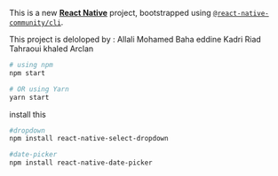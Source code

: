 This is a new [**React Native**](https://reactnative.dev) project, bootstrapped using [`@react-native-community/cli`](https://github.com/react-native-community/cli).

This project is deloloped by :
Allali Mohamed Baha eddine
Kadri Riad
Tahraoui khaled Arclan

```bash
# using npm
npm start
```
```bash
# OR using Yarn
yarn start
```



install this 
```bash
#dropdown
npm install react-native-select-dropdown
```
```bash
#date-picker
npm install react-native-date-picker
```
